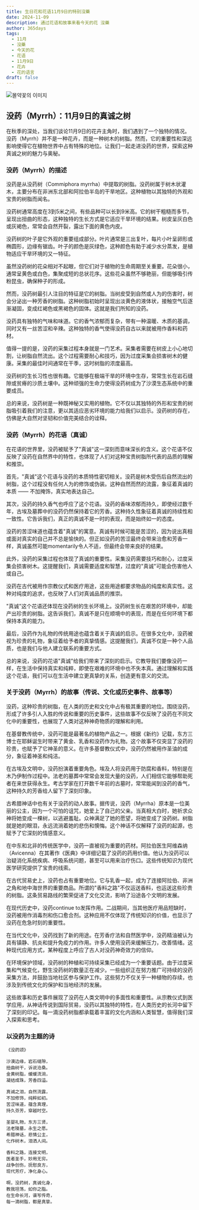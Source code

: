 ```yaml
---
title: 生日花和花语11月9日的特别沒藥
date: 2024-11-09
description: 通过花语和故事来看今天的花 沒藥
author: 365days
tags:
  - 11月
  - 沒藥
  - 今天的花
  - 花语
  - 11月9日
  - 花卉
  - 花的语言
draft: false
---
```



![몰약꽃의 이미지](https://cdn.pixabay.com/photo/2018/02/26/17/48/nature-3183605_1280.jpg#center)


## 没药（Myrrh）：11月9日的真诚之树

在秋季的深处，当我们谈论11月9日的花卉主角时，我们遇到了一个独特的情况。没药（Myrrh）并不是一种花卉，而是一种树木的树脂。然而，它的重要性和深远影响使得它在植物世界中占有特殊的地位。让我们一起走进没药的世界，探索这种真诚之树的魅力与奥秘。

### 没药（Myrrh）的描述

没药是从没药树（Commiphora myrrha）中提取的树脂。没药树属于树木状灌木，主要分布在非洲东北部和阿拉伯半岛的干旱地区。这种植物以其独特的外观和宝贵的树脂而闻名。

没药树通常高度在3到5米之间，有些品种可以长到9米高。它的树干粗糙而多节，呈现出扭曲的形态，这种独特的生长方式是它适应干旱环境的结果。树皮呈灰白色或灰褐色，常常会自然开裂，露出下面的黄色内皮。

没药树的叶子是它外观的重要组成部分。叶片通常是三出复叶，每片小叶呈卵形或椭圆形，边缘有锯齿。叶子的颜色是灰绿色，这种颜色有助于减少水分蒸发，是植物适应干旱环境的又一特征。

虽然没药树的花朵相对不起眼，但它们对于植物的生命周期至关重要。花朵很小，通常呈黄色或白色，集聚成短的总状花序。这些花朵虽然不够艳丽，但能够吸引传粉昆虫，确保种子的形成。

然而，没药树最引人注目的特征是它的树脂。当树皮受到自然或人为的伤害时，树会分泌出一种芳香的树脂。这种树脂初始时呈现出淡黄色的液体状，接触空气后逐渐凝固，变成红褐色或黑褐色的固体。这就是我们所知的没药。

没药具有独特的气味和味道。它的香气浓郁而复杂，带有一种温暖、木质的基调，同时又有一丝苦涩和辛辣。这种独特的香气使得没药自古以来就被用作香料和药材。

值得一提的是，没药的采集过程本身就是一门艺术。采集者需要在树皮上小心地切割，让树脂自然流出。这个过程需要耐心和技巧，因为过度采集会损害树木的健康。采集的最佳时间通常在干季，这时树脂的浓度最高。

没药树的生长习性也很有趣。它能够在极端干旱的环境中生存，常常生长在岩石缝隙或贫瘠的沙质土壤中。这种顽强的生命力使得没药树成为了沙漠生态系统中的重要成员。

总的来说，没药树是一种既神秘又实用的植物。它不仅以其独特的外形和宝贵的树脂吸引着我们的注意，更以其适应恶劣环境的能力给我们以启示。没药树的存在，仿佛是大自然对坚韧和价值完美结合的诠释。

### 没药（Myrrh）的花语（真诚）

在花语的世界里，没药被赋予了"真诚"这一深刻而意味深长的含义。这个花语不仅反映了没药在自然界中的特性，也体现了人们对这种宝贵树脂所代表的品质的理解和推崇。

首先，"真诚"这个花语与没药的本质特性密切相关。没药是树木受伤后自然流出的树脂，这个过程没有任何人为的修饰或伪装。这种自然而然的流露，象征着真诚的本质 —— 不加掩饰，真实地表达自己。

其次，没药的持久香气也呼应了这个花语。没药的香味浓郁而持久，即使经过数千年，古埃及墓葬中的没药仍然保持着它的芳香。这种持久性象征着真诚的持续性和一致性。它告诉我们，真正的真诚不是一时的表现，而是始终如一的态度。

没药的苦涩味道也蕴含着"真诚"的寓意。真诚有时候可能是苦涩的，因为说出真相或面对真实的自己并不总是愉快的。但正如没药的苦涩最终会带来治愈和芳香一样，真诚虽然可能momentarily令人不适，但最终会带来良好的结果。

此外，没药的采集过程也体现了真诚的重要性。采集没药需要技巧和耐心，过度采集会损害树木。这提醒我们，真诚需要适度和智慧，过度的"真诚"可能会伤害他人或自己。

没药在古代被用作宗教仪式和医疗用途，这些用途都要求物品的纯度和真实性。这种对纯度的追求，也反映了人们对真诚品质的推崇。

"真诚"这个花语还体现在没药树的生长环境上。没药树生长在艰苦的环境中，却能产出珍贵的树脂。这告诉我们，真诚不是只在顺境中的表现，而是在任何环境下都保持本真的能力。

最后，没药作为礼物的传统用途也蕴含着关于真诚的启示。在很多文化中，没药被视为珍贵的礼物，象征着给予者的真挚情感。这提醒我们，真诚不仅是一种个人品质，也是我们与他人建立联系的重要方式。

总的来说，没药的花语"真诚"给我们带来了深刻的启示。它教导我们要像没药一样，在生活中保持真实和纯粹，即使在艰难的环境中也不失本真。通过理解和实践这个花语，我们可以在生活中建立更真挚的关系，创造更有意义的交流。

### 关于没药（Myrrh）的故事（传说、文化或历史事件、故事等）

没药，这种珍贵的树脂，在人类的历史和文化中占有极其重要的地位。围绕没药，形成了许多引人入胜的传说和重要的历史事件，这些故事不仅反映了没药在不同文化中的重要性，也展现了人类对这种神奇物质的理解和利用。

在基督教传统中，没药可能是最著名的植物产品之一。根据《新约》记载，东方三博士在耶稣诞生时带来了黄金、乳香和没药作为礼物。这个故事不仅突显了没药的珍贵，也赋予了它神圣的意义。在许多基督教仪式中，没药仍然被用作圣油的成分，象征着神圣和纯洁。

在古埃及文明中，没药扮演着重要角色。埃及人将没药用于防腐和香料，特别是在木乃伊制作过程中。法老的墓葬中常常会发现大量的没药，人们相信它能够帮助死者在来世获得永生。考古学家在打开数千年前的古墓时，常常能闻到没药的香气，这种持久的芳香给人留下了深刻印象。

古希腊神话中也有关于没药的动人故事。据传说，没药（Myrrha）原本是一位美丽的公主，因为一个可怕的诅咒，她爱上了自己的父亲。当真相大白时，她祈求众神将她变成一棵树，以逃避羞耻。众神满足了她的愿望，将她变成了没药树。树脂就是她的眼泪，永远流淌着她的悲伤和懊悔。这个神话不仅解释了没药的起源，也赋予了它深刻的情感意义。

在中东和北非的传统医学中，没药一直被视为重要的药材。阿拉伯医生阿维森纳（Avicenna）在其著作《医典》中详细记载了没药的药用价值。他认为没药可以治疑消化系统疾病、呼吸系统问题，甚至可以用来治疗伤口。这些传统知识为现代医学研究提供了宝贵的线索。

在古代贸易史上，没药也占有重要地位。它与乳香一起，成为了连接阿拉伯、非洲之角和地中海世界的重要商品。所谓的"香料之路"不仅运送香料，也运送这些珍贵的树脂。这条贸易路线的繁荣促进了文化交流，影响了沿途各个文明的发展。

在现代历史中，没药continue to发挥作用。二战期间，当其他医疗用品短缺时，没药被用作消毒剂和伤口愈合剂。这种应用不仅体现了传统知识的价值，也显示了没药在危急时刻的重要性。

在当代文化中，没药找到了新的用途。在芳香疗法和自然医学中，没药精油被认为具有镇静、抗炎和提升免疫力的作用。许多人使用没药来缓解压力，改善情绪。这种现代应用方式，某种程度上呼应了古人对没药神奇效力的信仰。

在环境保护领域，没药树的种植和可持续采集已经成为一个重要话题。由于过度采集和气候变化，野生没药树的数量正在减少。一些组织正在努力推广可持续的没药采集方法，并鼓励当地社区参与保护工作。这些努力不仅关乎一种植物的存续，也涉及到传统文化的保护和当地经济的发展。

这些故事和历史事件展现了没药在人类文明中的多面性和重要性。从宗教仪式到医学应用，从神话传说到国际贸易，没药以其独特的特性，在人类历史的长河中留下了深刻的印记。每一滴没药树脂都承载着丰富的文化内涵和人类智慧，值得我们深入探索和思考。

### 以没药为主题的诗

    《没药颂》

    沙漠边缘，岩石缝隙，
    扭曲树干，诉说沧桑。
    金黄树脂，缓缓流淌，
    凝结成珠，芳香四溢。

    真诚之泪，自然流露，
    不加修饰，纯粹如初。
    苦涩味道，蕴含真理，
    持久芬芳，穿越时空。

    圣婴礼物，东方三贤，
    法老陵墓，永生之愿。
    希腊神话，悲情公主，
    化作树木，泪洒人间。

    香料之路，连接文明，
    医者圣手，妙用无穷。
    战争创伤，抚慰良方，
    现代芳疗，净化身心。

    啊，没药树，真诚化身，
    教我坦荡，如你之脂。
    在生命长河，谱写传奇，
    每一滴树脂，都是真挚。

